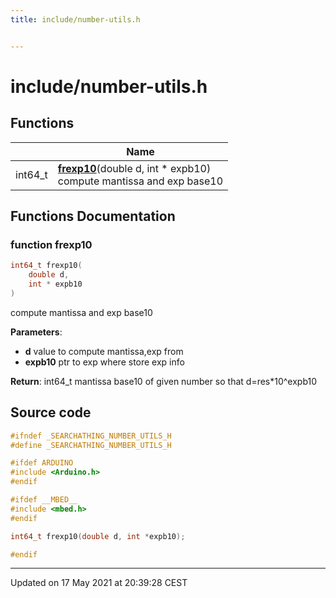 ```yaml
---
title: include/number-utils.h


---
```


# include/number-utils.h












## Functions

|                | Name           |
| -------------- | -------------- |
| int64_t | **[frexp10](https://github.com/devel0/iot-utils/tree/main/data/api/Files/number-utils_8h.md#function-frexp10)**(double d, int * expb10) <br>compute mantissa and exp base10  |








## Functions Documentation

### function frexp10

```cpp
int64_t frexp10(
    double d,
    int * expb10
)
```

compute mantissa and exp base10 

**Parameters**: 

  * **d** value to compute mantissa,exp from 
  * **expb10** ptr to exp where store exp info 







**Return**: int64_t mantissa base10 of given number so that d=res*10^expb10 

























## Source code

```cpp
#ifndef _SEARCHATHING_NUMBER_UTILS_H
#define _SEARCHATHING_NUMBER_UTILS_H

#ifdef ARDUINO
#include <Arduino.h>
#endif

#ifdef __MBED__
#include <mbed.h>
#endif

int64_t frexp10(double d, int *expb10);

#endif
```


-------------------------------

Updated on 17 May 2021 at 20:39:28 CEST
